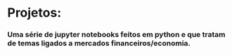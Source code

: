 # Projetos:
### Uma série de jupyter notebooks feitos em python e que tratam de temas ligados a mercados financeiros/economia.

